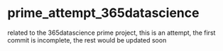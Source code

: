 # prime_attempt_365datascience
related to the 365datascience prime project, this is an attempt, the first commit is incomplete, the rest would be updated soon
